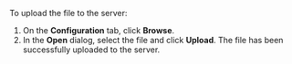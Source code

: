 To upload the file to the server:
1. On the **Configuration** tab, click **Browse**.
3. In the **Open** dialog, select the file and click **Upload**. 
The file has been successfully uploaded to the server. 